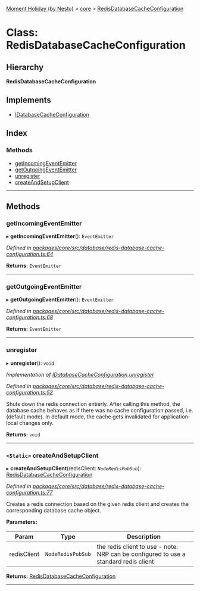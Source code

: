 [Moment Holiday (by Nesto)](../README.md) > [core](../modules/core.md) > [RedisDatabaseCacheConfiguration](../classes/core.redisdatabasecacheconfiguration.md)

# Class: RedisDatabaseCacheConfiguration

## Hierarchy

**RedisDatabaseCacheConfiguration**

## Implements

* [IDatabaseCacheConfiguration](../interfaces/core.idatabasecacheconfiguration.md)

## Index

### Methods

* [getIncomingEventEmitter](core.redisdatabasecacheconfiguration.md#getincomingeventemitter)
* [getOutgoingEventEmitter](core.redisdatabasecacheconfiguration.md#getoutgoingeventemitter)
* [unregister](core.redisdatabasecacheconfiguration.md#unregister)
* [createAndSetupClient](core.redisdatabasecacheconfiguration.md#createandsetupclient)

---

## Methods

<a id="getincomingeventemitter"></a>

###  getIncomingEventEmitter

▸ **getIncomingEventEmitter**(): `EventEmitter`

*Defined in [packages/core/src/database/redis-database-cache-configuration.ts:64](https://github.com/nesto-software/moment-holiday/blob/72ce1a6/packages/core/src/database/redis-database-cache-configuration.ts#L64)*

**Returns:** `EventEmitter`

___
<a id="getoutgoingeventemitter"></a>

###  getOutgoingEventEmitter

▸ **getOutgoingEventEmitter**(): `EventEmitter`

*Defined in [packages/core/src/database/redis-database-cache-configuration.ts:68](https://github.com/nesto-software/moment-holiday/blob/72ce1a6/packages/core/src/database/redis-database-cache-configuration.ts#L68)*

**Returns:** `EventEmitter`

___
<a id="unregister"></a>

###  unregister

▸ **unregister**(): `void`

*Implementation of [IDatabaseCacheConfiguration](../interfaces/core.idatabasecacheconfiguration.md).[unregister](../interfaces/core.idatabasecacheconfiguration.md#unregister)*

*Defined in [packages/core/src/database/redis-database-cache-configuration.ts:52](https://github.com/nesto-software/moment-holiday/blob/72ce1a6/packages/core/src/database/redis-database-cache-configuration.ts#L52)*

Shuts down the redis connection entierly. After calling this method, the database cache behaves as if there was no cache configuration passed, i.e. (default mode). In default mode, the cache gets invalidated for application-local changes only.

**Returns:** `void`

___
<a id="createandsetupclient"></a>

### `<Static>` createAndSetupClient

▸ **createAndSetupClient**(redisClient: *`NodeRedisPubSub`*): [RedisDatabaseCacheConfiguration](core.redisdatabasecacheconfiguration.md)

*Defined in [packages/core/src/database/redis-database-cache-configuration.ts:77](https://github.com/nesto-software/moment-holiday/blob/72ce1a6/packages/core/src/database/redis-database-cache-configuration.ts#L77)*

Creates a redis connection based on the given redis client and creates the corresponding database cache object.

**Parameters:**

| Param | Type | Description |
| ------ | ------ | ------ |
| redisClient | `NodeRedisPubSub` |  the redis client to use - note: NRP can be configured to use a standard redis client |

**Returns:** [RedisDatabaseCacheConfiguration](core.redisdatabasecacheconfiguration.md)

___

